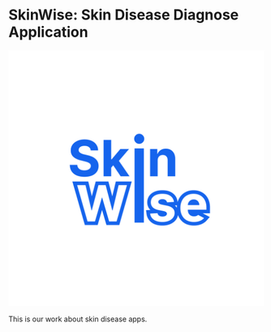 # SkinWise: Skin Disease Diagnose Application
![Logo](https://github.com/stevengregori92/CAPSTONE_GACOR/blob/main/Icon%20App.png)

This is our work about skin disease apps.
